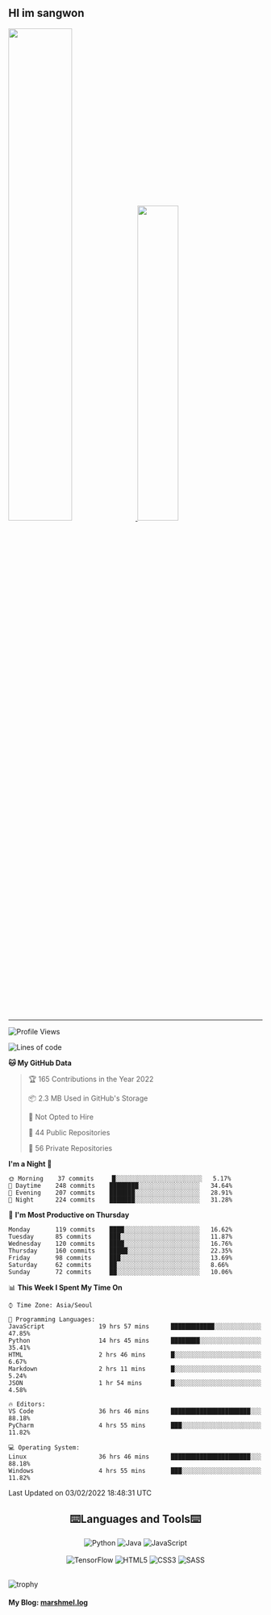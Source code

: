 ## HI im sangwon

<a href="#"> 
  <img src="https://github-readme-stats.vercel.app/api?username=s-wlii&theme=react&show_icons=true" width="50%">
</a>
<a href="#">
  <img src="https://github-readme-stats.vercel.app/api/top-langs/?username=s-wlii&theme=react&exclude_repo=Jagi,assignment&layout=compact" width="40%">
</a>

<!-- [![Solved.ac tier](http://mazassumnida.wtf/api/v2/generate_badge?boj=leo503801)](https://solved.ac/leo503801) -->

<hr>

<!--START_SECTION:waka-->
![Profile Views](http://img.shields.io/badge/Profile%20Views-33-blue)

![Lines of code](https://img.shields.io/badge/From%20Hello%20World%20I%27ve%20Written-341%20Thousand%20lines%20of%20code-blue)

**🐱 My GitHub Data** 

> 🏆 165 Contributions in the Year 2022
 > 
> 📦 2.3 MB Used in GitHub's Storage 
 > 
> 🚫 Not Opted to Hire
 > 
> 📜 44 Public Repositories 
 > 
> 🔑 56 Private Repositories  
 > 
**I'm a Night 🦉** 

```text
🌞 Morning    37 commits     █░░░░░░░░░░░░░░░░░░░░░░░░   5.17% 
🌆 Daytime    248 commits    ████████░░░░░░░░░░░░░░░░░   34.64% 
🌃 Evening    207 commits    ███████░░░░░░░░░░░░░░░░░░   28.91% 
🌙 Night      224 commits    ███████░░░░░░░░░░░░░░░░░░   31.28%

```
📅 **I'm Most Productive on Thursday** 

```text
Monday       119 commits    ████░░░░░░░░░░░░░░░░░░░░░   16.62% 
Tuesday      85 commits     ███░░░░░░░░░░░░░░░░░░░░░░   11.87% 
Wednesday    120 commits    ████░░░░░░░░░░░░░░░░░░░░░   16.76% 
Thursday     160 commits    █████░░░░░░░░░░░░░░░░░░░░   22.35% 
Friday       98 commits     ███░░░░░░░░░░░░░░░░░░░░░░   13.69% 
Saturday     62 commits     ██░░░░░░░░░░░░░░░░░░░░░░░   8.66% 
Sunday       72 commits     ██░░░░░░░░░░░░░░░░░░░░░░░   10.06%

```


📊 **This Week I Spent My Time On** 

```text
⌚︎ Time Zone: Asia/Seoul

💬 Programming Languages: 
JavaScript               19 hrs 57 mins      ████████████░░░░░░░░░░░░░   47.85% 
Python                   14 hrs 45 mins      ████████░░░░░░░░░░░░░░░░░   35.41% 
HTML                     2 hrs 46 mins       █░░░░░░░░░░░░░░░░░░░░░░░░   6.67% 
Markdown                 2 hrs 11 mins       █░░░░░░░░░░░░░░░░░░░░░░░░   5.24% 
JSON                     1 hr 54 mins        █░░░░░░░░░░░░░░░░░░░░░░░░   4.58%

🔥 Editors: 
VS Code                  36 hrs 46 mins      ██████████████████████░░░   88.18% 
PyCharm                  4 hrs 55 mins       ███░░░░░░░░░░░░░░░░░░░░░░   11.82%

💻 Operating System: 
Linux                    36 hrs 46 mins      ██████████████████████░░░   88.18% 
Windows                  4 hrs 55 mins       ███░░░░░░░░░░░░░░░░░░░░░░   11.82%

```


 Last Updated on 03/02/2022 18:48:31 UTC
<!--END_SECTION:waka-->

<div align="center">
  <h2>⌨️Languages and Tools⌨️</h2>
  <div align=flex>
    <img alt="Python" src="https://img.shields.io/badge/python-%2314354C.svg?style=for-the-badge&logo=python&logoColor=white"/>
    <img alt="Java" src="https://img.shields.io/badge/java-%23ED8B00.svg?style=for-the-badge&logo=java&logoColor=white"/>
    <img alt="JavaScript" src="https://img.shields.io/badge/javascript-%23FFFF00.svg?style=for-the-badge&logo=javascript&logoColor=darkblue"/>
  </div>
  <br>
  <div>
    <img alt="TensorFlow" src="https://img.shields.io/badge/TensorFlow-%23FF6F00.svg?style=for-the-badge&logo=TensorFlow&logoColor=white" />
    <img alt="HTML5" src="https://img.shields.io/badge/html5-%23E34F26.svg?style=for-the-badge&logo=html5&logoColor=white"/>
    <img alt="CSS3" src="https://img.shields.io/badge/css3-%231572B6.svg?style=for-the-badge&logo=css3&logoColor=white"/>
    <img alt="SASS" src="https://img.shields.io/badge/SASS-hotpink.svg?style=for-the-badge&logo=SASS&logoColor=white"/>
  </div>
</div>
<br>

![trophy](https://github-profile-trophy.vercel.app/?username=s-wlii&column=7&margin-w=15&margin-h=15)

#### My Blog: [marshmel.log](https://s-wlii.github.io/)

<!--
**Marshmellowon/Marshmellowon** is a ✨ _special_ ✨ repository because its `README.md` (this file) appears on your GitHub profile.

Here are some ideas to get you started:

- 🔭 I’m currently working on ...
- 🌱 I’m currently learning ...
- 👯 I’m looking to collaborate on ...
- 🤔 I’m looking for help with ...
- 💬 Ask me about ...
- 📫 How to reach me: ...
- 😄 Pronouns: ...
- ⚡ Fun fact: ...
-->
